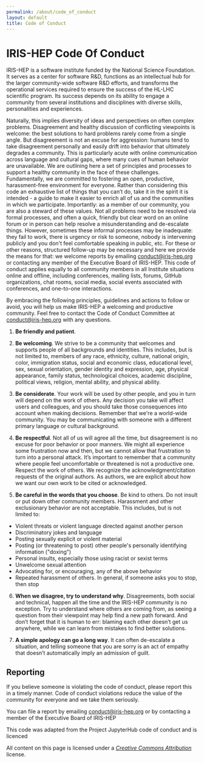 ```yaml
---
permalink: /about/code_of_conduct
layout: default
title: Code of Conduct
---
```

# IRIS-HEP Code Of Conduct
IRIS-HEP is a software institute funded by the National Science Foundation. It
serves as a center for software R&D, functions as an intellectual hub for the
larger community-wide software R&D efforts, and transforms the operational
services required to ensure the success of the HL-LHC scientific program. Its
success depends on its ability to engage a community from several institutions
and disciplines with diverse skills, personalities and experiences.

Naturally, this implies diversity of ideas and perspectives on often complex
problems. Disagreement and healthy discussion of conflicting viewpoints is
welcome: the best solutions to hard problems rarely come from a single angle.
But disagreement is not an excuse for aggression: humans tend to take
disagreement personally and easily drift into behavior that ultimately degrades
a community. This is particularly acute with online communication across
language and cultural gaps, where many cues of human behavior are unavailable.
We are outlining here a set of principles and processes to support a healthy
community in the face of these challenges. Fundamentally, we are committed to
fostering an open, productive, harassment-free environment for everyone. Rather
than considering this code an exhaustive list of things that you can’t do, take
it in the spirit it is intended - a guide to make it easier to enrich all of us
and the communities in which we participate. Importantly: as a member of our
community, you are also a steward of these values. Not all problems need to be
resolved via formal processes, and often a quick, friendly but clear word on an
online forum or in person can help resolve a misunderstanding and de-escalate
things. However, sometimes these informal processes may be inadequate: they fail
to work, there is urgency or risk to someone, nobody is intervening publicly and
you don't feel comfortable speaking in public, etc. For these or other reasons,
structured follow-up may be necessary and here we provide the means for that: we
welcome reports by emailing [conduct@iris-hep.org](mailto:conduct@iris-hep.org)
or contacting any member of the
Executive Board of IRIS-HEP. This code of conduct applies equally to all
community members in all Institute situations online and offline, including
conferences, mailing lists, forums, GitHub organizations, chat rooms, social
media, social events associated with conferences, and one-to-one interactions.

By embracing the following principles, guidelines and actions to follow or
avoid, you will help us make IRIS-HEP a welcoming and productive community. Feel
free to contact the Code of Conduct Committee
at [conduct@iris-hep.org](mailto:conduct@iris-hep.org) with any questions.

1. **Be friendly and patient**.

2. **Be welcoming**. We strive to be a community that welcomes and supports people
of all backgrounds and identities. This includes, but is not limited to,
members of any race, ethnicity, culture, national origin, color, immigration
status, social and economic class, educational level, sex, sexual orientation,
gender identity and expression, age, physical appearance, family status,
technological choices, academic discipline, political views, religion, mental
ability, and physical ability.

3. **Be considerate**. Your work will be used by other people, and you in turn will
depend on the work of others. Any decision you take will affect users and
colleagues, and you should take those consequences into account when making
decisions. Remember that we're a world-wide community. You may be communicating
with someone with a different primary language or cultural background.

4. **Be respectful**. Not all of us will agree all the time, but disagreement is no
excuse for poor behavior or poor manners. We might all experience some
frustration now and then, but we cannot allow that frustration to turn into a
personal attack. It’s important to remember that a community where people feel
uncomfortable or threatened is not a productive one. Respect the work of others.
We recognize the acknowledgment/citation requests of the original authors. As
authors, we are explicit about how we want our own work to be cited or
acknowledged.

5. **Be careful in the words that you choose**. Be kind to others. Do not
insult or put down other community members. Harassment and other exclusionary
behavior are not acceptable. This includes, but is not limited to:
* Violent threats or violent language directed against another person
* Discriminatory jokes and language
* Posting sexually explicit or violent material
* Posting (or threatening to post) other people's personally identifying information ("doxing")
* Personal insults, especially those using racist or sexist terms
* Unwelcome sexual attention
* Advocating for, or encouraging, any of the above behavior
* Repeated harassment of others. In general, if someone asks you to stop, then stop


6. **When we disagree, try to understand why**. Disagreements, both social
and technical, happen all the time and the IRIS-HEP community is no exception.
Try to understand where others are coming from, as seeing a question from their
viewpoint may help find a new path forward. And don’t forget that it is human to
err: blaming each other doesn’t get us anywhere, while we can learn from
mistakes to find better solutions.

7. **A simple apology can go a long way**. It can
often de-escalate a situation, and telling someone that you are sorry is an act
of empathy that doesn’t automatically imply an admission of guilt.

## Reporting
If you believe someone is violating the code of conduct, please report this in a
timely manner. Code of conduct violations reduce the value of the community for
everyone and we take them seriously.

You can file a report by emailing
[conduct@iris-hep.org](mailto:conduct@iris-hep.org) or by contacting a member of
the Executive Board of IRIS-HEP

This code was adapted from the Project JupyterHub code of conduct and
is licenced

All content on this page is licensed under a [*Creative Commons
Attribution*](http://creativecommons.org/licenses/by/3.0/) license.
